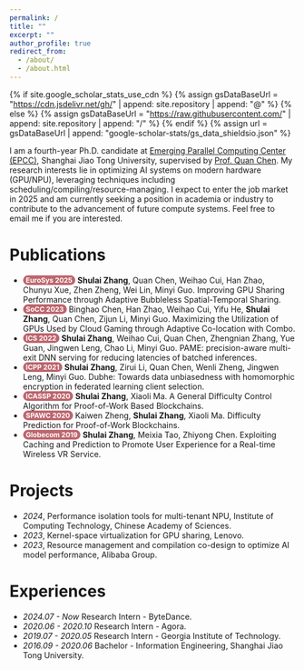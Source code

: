 ```yaml
---
permalink: /
title: ""
excerpt: ""
author_profile: true
redirect_from: 
  - /about/
  - /about.html
---
```


<style>
.pubtitle{
    background: #BD666D;
    color: white;
    font-size: 12px;
    padding: 1px 5px 1px 5px;
    border-radius: 15px;
    float: left;
    font-weight: bold;
}
.awardtitle{
    color: #BD666D;
    outline: 2px solid #BD666D;
    outline-offset: -2px;
    font-size: 12px;
    padding: 1px 5px 1px 5px;
    border-radius: 15px;
    float: left;
    font-weight: bold;
}
.font-bold{
    font-weight:bolder;
}
</style>
{% if site.google_scholar_stats_use_cdn %}
{% assign gsDataBaseUrl = "https://cdn.jsdelivr.net/gh/" | append: site.repository | append: "@" %}
{% else %}
{% assign gsDataBaseUrl = "https://raw.githubusercontent.com/" | append: site.repository | append: "/" %}
{% endif %}
{% assign url = gsDataBaseUrl | append: "google-scholar-stats/gs_data_shieldsio.json" %}

<span class='anchor' id='about-me'></span>

I am a fourth-year Ph.D. candidate at [Emerging Parallel Computing Center (EPCC)](http://epcc.sjtu.edu.cn), Shanghai Jiao Tong University, supervised by [Prof. Quan Chen](https://www.cs.sjtu.edu.cn/~chen-quan/index_EN.html).
My research interests lie in optimizing AI systems on modern hardware (GPU/NPU), leveraging techniques including scheduling/compiling/resource-managing. I expect to enter the job market in 2025 and am currently seeking a position in academia or industry to contribute to the advancement of future compute systems. Feel free to email me if you are interested.

<!-- I am now a Postdoc at [Emerging Parallel Computing Center (EPCC)](http://epcc.sjtu.edu.cn) and a visiting scholar at NTU (Nanyang Technological University) [S-Lab](https://personal.ntu.edu.sg/tianwei.zhang/supervision.html). I obtained my Ph.D. from Shanghai Jiao Tong University (SJTU) under the supervision of [Prof. Quan Chen](https://www.cs.sjtu.edu.cn/~chen-quan/index_EN.html) and [Prof. Minyi Guo](https://cs.sjtu.edu.cn/~guo-my/). Before that, I received Bachelor degree at School of Information and Software Engineering, University Of Electronic Science And Technology Of China (UESTC). My research interests include Cloud-Native System and General-purpose Serverless Computing, particularly how to design serverless systems and provide elastic resource management for workflows and stateful functions. If you are interested in my project details, feel free to email me. 
-->

<!-- My research interest includes neural machine translation and computer vision. I have published more than 100 papers at the top international AI conferences with total <a href='https://scholar.google.com/citations?user=DhtAFkwAAAAJ'>google scholar citations <strong><span id='total_cit'>260000+</span></strong></a> (You can also use google scholar badge <a href='https://scholar.google.com/citations?user=DhtAFkwAAAAJ'><img src="https://img.shields.io/endpoint?url={{ url | url_encode }}&logo=Google%20Scholar&labelColor=f6f6f6&color=9cf&style=flat&label=citations"></a>). -->


<!-- # 🔥 News -->
<!-- # News
- *2022.02*: &nbsp;🎉🎉 Lorem ipsum dolor sit amet, consectetur adipiscing elit. Vivamus ornare aliquet ipsum, ac tempus justo dapibus sit amet. 
- *2022.02*: &nbsp;🎉🎉 Lorem ipsum dolor sit amet, consectetur adipiscing elit. Vivamus ornare aliquet ipsum, ac tempus justo dapibus sit amet.  -->

<!-- # 📝 Publications  -->
# Publications  

<!-- <div class='paper-box'><div class='paper-box-image'><div><div class="badge">CVPR 2016</div><img src='images/500x300.png' alt="sym" width="100%"></div></div>
<div class='paper-box-text' markdown="1">

[Deep Residual Learning for Image Recognition](https://openaccess.thecvf.com/content_cvpr_2016/papers/He_Deep_Residual_Learning_CVPR_2016_paper.pdf)

**Kaiming He**, Xiangyu Zhang, Shaoqing Ren, Jian Sun

[**Project**](https://scholar.google.com/citations?view_op=view_citation&hl=zh-CN&user=DhtAFkwAAAAJ&citation_for_view=DhtAFkwAAAAJ:ALROH1vI_8AC) <strong><span class='show_paper_citations' data='DhtAFkwAAAAJ:ALROH1vI_8AC'></span></strong>
- Lorem ipsum dolor sit amet, consectetur adipiscing elit. Vivamus ornare aliquet ipsum, ac tempus justo dapibus sit amet. 
</div>
</div> -->
<ul>
<li><div class="pubtitle">EuroSys 2025</div> &nbsp;<span class="font-bold">Shulai Zhang</span>, Quan Chen, Weihao Cui, Han Zhao, Chunyu Xue, Zhen Zheng, Wei Lin, Minyi Guo. Improving GPU Sharing Performance through Adaptive Bubbleless Spatial-Temporal Sharing.</li>
<li><div class="pubtitle">SoCC 2023</div> &nbsp;Binghao Chen, Han Zhao, Weihao Cui, Yifu He, <span class="font-bold">Shulai Zhang</span>, Quan Chen, Zijun Li, Minyi Guo. Maximizing the Utilization of GPUs Used by Cloud Gaming through Adaptive Co-location with Combo.</li>
<li><div class="pubtitle">ICS 2022</div> &nbsp;<span class="font-bold">Shulai Zhang</span>, Weihao Cui, Quan Chen, Zhengnian Zhang, Yue Guan, Jingwen Leng, Chao Li, Minyi Guo. PAME: precision-aware multi-exit DNN serving for reducing latencies of batched inferences.</li>
<li><div class="pubtitle">ICPP 2021</div> &nbsp;<span class="font-bold">Shulai Zhang</span>, Zirui Li, Quan Chen, Wenli Zheng, Jingwen Leng, Minyi Guo. Dubhe: Towards data unbiasedness with homomorphic encryption in federated learning client selection.</li>
<li><div class="pubtitle">ICASSP 2020</div> &nbsp;<span class="font-bold">Shulai Zhang</span>, Xiaoli Ma. A General Difficulty Control Algorithm for Proof-of-Work Based Blockchains.</li>
<li><div class="pubtitle">SPAWC 2020</div> &nbsp;Kaiwen Zheng, <span class="font-bold">Shulai Zhang</span>, Xiaoli Ma. Difficulty Prediction for Proof-of-Work Blockchains.</li>
<li><div class="pubtitle">Globecom 2019</div> &nbsp;<span class="font-bold">Shulai Zhang</span>, Meixia Tao, Zhiyong Chen. Exploiting Caching and Prediction to Promote User Experience for a Real-time Wireless VR Service.</li>
</ul>
<!--
<a href='https://scholar.google.com/citations?user=cHjjhw0AAAAJ'><img src="https://img.shields.io/endpoint?url={{ url | url_encode }}&logo=Google%20Scholar&labelColor=f6f6f6&color=9cf&style=flat&label=Total google scholar citations"></a> -->


# Projects
- *2024*, Performance isolation tools for multi-tenant NPU, Institute of Computing Technology, Chinese Academy of Sciences.
- *2023*, Kernel-space virtualization for GPU sharing, Lenovo.
- *2023*, Resource management and compilation co-design to optimize AI model performance, Alibaba Group.

# Experiences
- *2024.07 - Now* Research Intern - ByteDance.
- *2020.06 - 2020.10* Research Intern - Agora.
- *2019.07 - 2020.05* Research Intern - Georgia Institute of Technology.
- *2016.09 - 2020.06* Bachelor - Information Engineering, Shanghai Jiao Tong University.
<!-- # 📖 Educations -->

<!-- # Invited Talks
- *2021.06*, Lorem ipsum dolor sit amet, consectetur adipiscing elit. Vivamus ornare aliquet ipsum, ac tempus justo dapibus sit amet. 
- *2016.11*, Lorem ipsum dolor sit amet, consectetur adipiscing elit. Vivamus ornare aliquet ipsum, ac tempus justo dapibus sit amet.  \| [\[video\]](https://github.com/) -->
<!-- # 💬 Invited Talks -->


<!-- # Internships
- *2019.05 - 2020.02*, [Lorem](https://github.com/), China. -->
<!-- # 💻 Internships -->

<!-- <hr>
<img alt="last updated" src="https://img.shields.io/github/last-commit/lzjzx1122/lzjzx1122.github.io?color=e8e8e8&label=Last%20Updated&logo=Convertio&logoColor=white&style=flat-square&labelColor=gray">  &nbsp;

<a href="http://s01.flagcounter.com/more/gWC"><img src="https://s01.flagcounter.com/count2/gWC/bg_F5F5F5/txt_000000/border_8C8C8C/columns_4/maxflags_8/viewers_0/labels_1/pageviews_1/flags_0/percent_0/" alt="Flag Counter" border="0"></a> -->


